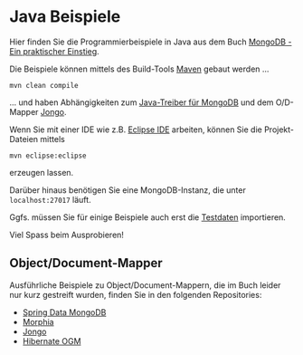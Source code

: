 # Java Beispiele #
Hier finden Sie die Programmierbeispiele in Java aus dem Buch [MongoDB - Ein praktischer Einstieg](../	).

Die Beispiele können mittels des Build-Tools [Maven](http://maven.apache.org/) gebaut werden ...

	mvn clean compile

... und haben Abhängigkeiten zum [Java-Treiber für MongoDB](https://github.com/mongodb/mongo-java-driver) und dem O/D-Mapper [Jongo](http://www.jongo.org). 

Wenn Sie mit einer IDE wie z.B. [Eclipse IDE](http://www.eclipse.org/downloads/) arbeiten, können Sie die Projekt-Dateien mittels

	mvn eclipse:eclipse

erzeugen lassen.

Darüber hinaus benötigen Sie eine MongoDB-Instanz, die unter <code>localhost:27017</code> läuft.

Ggfs. müssen Sie für einige Beispiele auch erst die [Testdaten](../data/README.md) importieren.

Viel Spass beim Ausprobieren!

## Object/Document-Mapper ##

Ausführliche Beispiele zu Object/Document-Mappern, die im Buch leider nur kurz gestreift wurden, finden Sie in den folgenden Repositories:

- [Spring Data MongoDB](https://github.com/ttrelle/spring-data-examples/tree/master/springdata-mongodb)
- [Morphia](https://github.com/ttrelle/morphia-mongodb-examples)
- [Jongo](https://github.com/ttrelle/jongo-examples)
- [Hibernate OGM](https://github.com/ttrelle/hibernate-ogm-examples)
